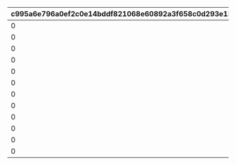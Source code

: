 |c995a6e796a0ef2c0e14bddf821068e60892a3f658c0d293e138d27fc17968c7|5c5b3eecfe0160e4c06a306cc26f86404fdb131042b5fdf229ed56f61531fbcb|225f4ce78fcc1e204a93f811aa0eae2ebf7d4314bbb020546058ff50370694d7|a6fd78e78b66f57e722e47fa0843e18f60de5f65331a0068d74657432e98ea31|418688c71488fe0b355cab17a5f8c4a1cca559d44eb1506c2e9ce561d51fb010|09b6b8955f079771f82722543a390697f03b2694f8e625d9187ee899e57eb3f2|5cf9a0404bdf3658c7b9bba1010a755fe72b947e014be9e0b37451a3bec2d312|b210a335a36422f2b32936dc44d52bbfabfba02cd60aadf4f516ec99bd9e915d|
| --- | --- | --- | --- | --- | --- | --- | --- |
|0|10012|1|1001201|0|0|0|10012103|
|0|10012|2|1001202|0|0|0|10012107|
|0|10012|3|1001203|0|0|0|10012109|
|0|10012|4|1001204|1001201|0|0|10012114|
|0|10012|5|1001204|1001202|0|0|10012114|
|0|10012|6|1001204|1001203|0|0|10012114|
|0|20012|7|2001201|0|0|0|20012103|
|0|20012|8|2001202|0|0|0|20012107|
|0|20012|9|2001203|0|0|0|20012109|
|0|20012|10|2001204|2001201|0|0|20012114|
|0|20012|11|2001204|2001202|0|0|20012114|
|0|20012|12|2001204|2001203|0|0|20012114|